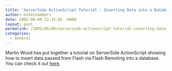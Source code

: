 ```yaml
---
title: 'ServerSide ActionScript Tutorial : Inserting Data into a Database'
author: mikechambers
date: 2002-06-08 12:15:01 -0800
layout: post
permalink: /2002/06/08/serverside-actionscript-tutorial-inserting-data-into-a-database/
categories:
  - General
---
```



Martin Wood has put together a tutorial on ServerSide ActionScript showing how to insert data passed from Flash via Flash Remoting&nbsp;into a database.  
You can check it out [here][1].

 [1]: http://www.mxcoding.com/asr/tutorial.html